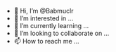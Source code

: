- 👋 Hi, I’m @Babmuclr
- 👀 I’m interested in ...
- 🌱 I’m currently learning ...
- 💞️ I’m looking to collaborate on ...
- 📫 How to reach me ...

<!---
Babmuclr/Babmuclr is a ✨ special ✨ repository because its `README.md` (this file) appears on your GitHub profile.
You can click the Preview link to take a look at your changes.
--->
